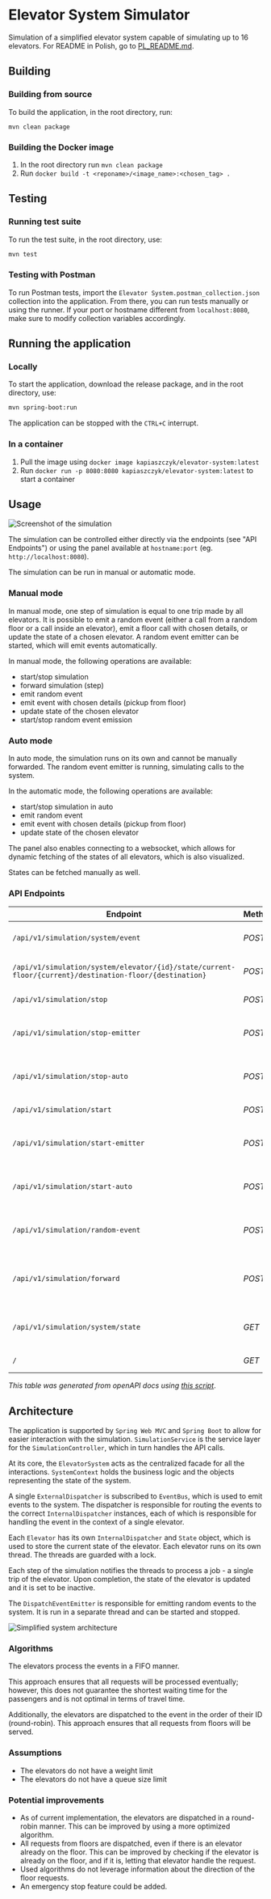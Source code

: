 # Elevator System Simulator

Simulation of a simplified elevator system capable of simulating up to 16 elevators. For README in Polish, go to [PL_README.md](PL_README.md).

<!-- Building -->
## Building

<!-- Building from source -->
### Building from source
To build the application, in the root directory, run:

```ssh
mvn clean package
```

<!-- Building the docker image -->
### Building the Docker image
1. In the root directory run `mvn clean package`
2. Run `docker build -t <reponame>/<image_name>:<chosen_tag> .`

<!-- Testing-->
## Testing

<!-- Running tests with Maven -->
### Running test suite

To run the test suite, in the root directory, use:

```bash
mvn test
```

<!-- Using postman -->
### Testing with Postman

To run Postman tests, import the `Elevator System.postman_collection.json` collection into the application. From there, you can run tests manually or using the runner. If your port or hostname different from `localhost:8080`, make sure to modify collection variables accordingly.

<!-- Running the application -->
## Running the application

<!-- Running locally -->
### Locally

To start the application, download the release package, and in the root directory, use:
```bash
mvn spring-boot:run
```

The application can be stopped with the `CTRL+C` interrupt.

<!-- Running the container -->
### In a container

1. Pull the image using `docker image kapiaszczyk/elevator-system:latest`
2. Run `docker run -p 8080:8080 kapiaszczyk/elevator-system:latest` to start a container

<!-- How to use the panel -->
## Usage

![Screenshot of the simulation](image-1.png)

The simulation can be controlled either directly via the endpoints (see "API Endpoints") or using the panel available at `hostname:port` (eg. `http://localhost:8080`).

The simulation can be run in manual or automatic mode.

<!-- Manual mode -->
### Manual mode

In manual mode, one step of simulation is equal to one trip made by all elevators. It is possible to emit a random event (either a call from a random floor or a call inside an elevator), emit a floor call with chosen details, or update the state of a chosen elevator. A random event emitter can be started, which will emit events automatically.

In manual mode, the following operations are available:
- start/stop simulation
- forward simulation (step)
- emit random event
- emit event with chosen details (pickup from floor)
- update state of the chosen elevator
- start/stop random event emission

<!-- Auto mode -->
### Auto mode

In auto mode, the simulation runs on its own and cannot be manually forwarded. The random event emitter is running, simulating calls to the system.

In the automatic mode, the following operations are available:
- start/stop simulation in auto
- emit random event
- emit event with chosen details (pickup from floor)
- update state of the chosen elevator

The panel also enables connecting to a websocket, which allows for dynamic fetching of the states of all elevators, which is also visualized.

States can be fetched manually as well.

<!-- API Endpoints -->
### API Endpoints

| **Endpoint** | **Method** | **Description** |
| --- | --- | --- |
| `/api/v1/simulation/system/event` | *POST* | Emit a floor dispatch event. |
| `/api/v1/simulation/system/elevator/{id}/state/current-floor/{current}/destination-floor/{destination}` | *POST* | Update the state of an elevator. |
| `/api/v1/simulation/stop` | *POST* | Stop the simulation. |
| `/api/v1/simulation/stop-emitter` | *POST* | Stop the random event emitter. |
| `/api/v1/simulation/stop-auto` | *POST* | Stop the simulation in auto mode. |
| `/api/v1/simulation/start` | *POST* | Start the simulation. |
| `/api/v1/simulation/start-emitter` | *POST* | Start the random event emitter. |
| `/api/v1/simulation/start-auto` | *POST* | Start the simulation in auto mode. |
| `/api/v1/simulation/random-event` | *POST* | Emit a single random event. |
| `/api/v1/simulation/forward` | *POST* | Forward the simulation by one step. |
| `/api/v1/simulation/system/state` | *GET* | Get the current state of the simulation. |
| `/` | *GET* | Render the index page. |

*This table was generated from openAPI docs
using [this script](https://github.com/kapiaszczyk/python-scripts/blob/main/extract_openapi_paths.py)*.

<!-- Architectural choices, assumptions etc. -->
## Architecture

The application is supported by `Spring Web MVC` and `Spring Boot` to allow for easier interaction with the simulation. `SimulationService` is the service layer for the `SimulationController`, which in turn handles the API calls.

At its core, the `ElevatorSystem` acts as the centralized facade for all the interactions. `SystemContext` holds the business logic and the objects representing the state of the system.

A single `ExternalDispatcher` is subscribed to `EventBus`, which is used to emit events to the system. The dispatcher is responsible for routing the events to the correct `InternalDispatcher` instances, each of which is responsible for handling the event in the context of a single elevator.

Each `Elevator` has its own `InternalDispatcher` and `State` object, which is used to store the current state of the elevator. Each elevator runs on its own thread. The threads are guarded with a lock.

Each step of the simulation notifies the threads to process a job - a single trip of the elevator. Upon completion, the state of the elevator is updated and it is set to be inactive.

The `DispatchEventEmitter` is responsible for emitting random events to the system. It is run in a separate thread and can be started and stopped.

![Simplified system architecture](image.png)

<!-- Used algorithms -->
### Algorithms
The elevators process the events in a FIFO manner.

This approach ensures that all requests will be processed eventually; however, this does not guarantee the shortest waiting time for the passengers and is not optimal in terms of travel time.

Additionally, the elevators are dispatched to the event in the order of their ID (round-robin). This approach ensures that all requests from floors will be served.

<!-- Assumptions -->
### Assumptions
- The elevators do not have a weight limit
- The elevators do not have a queue size limit

<!-- Potential improvements -->
### Potential improvements
- As of current implementation, the elevators are dispatched in a round-robin manner. This can be improved by using a more optimized algorithm.
- All requests from floors are dispatched, even if there is an elevator already on the floor. This can be improved by checking if the elevator is already on the floor, and if it is, letting that elevator handle the request.
- Used algorithms do not leverage information about the direction of the floor requests.
- An emergency stop feature could be added.
